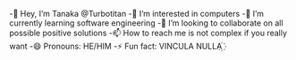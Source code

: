 -👋 Hey, I’m Tanaka @Turbotitan
-👀 I’m interested in computers 
-🌱 I’m currently learning software engineering
-💞️ I’m looking to collaborate on all possible positive solutions
-📫 How to reach me is not complex if you really want
-😄 Pronouns: HE/HIM
-⚡ Fun fact: VINCULA NULLA꙰

<!---
Turbotitan/Turbotitan is a ✨ special ✨ repository because its `README.md` (this file) appears on your GitHub profile.
You can click the Preview link to take a look at your changes.
--->
